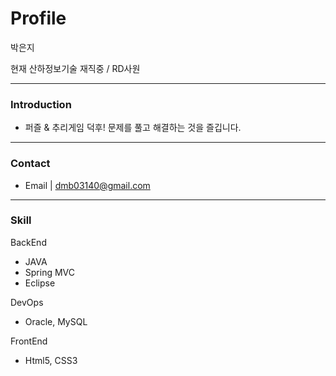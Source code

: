 Profile
==============

박은지

현재 산하정보기술 재직중 / RD사원
*****
### Introduction

* 퍼즐 & 추리게임 덕후! 문제를 풀고 해결하는 것을 즐깁니다.

* * *
### Contact

* Email | dmb03140@gmail.com

* * *
### Skill

BackEnd

* JAVA
* Spring MVC
* Eclipse

DevOps

* Oracle, MySQL

FrontEnd

* Html5, CSS3


